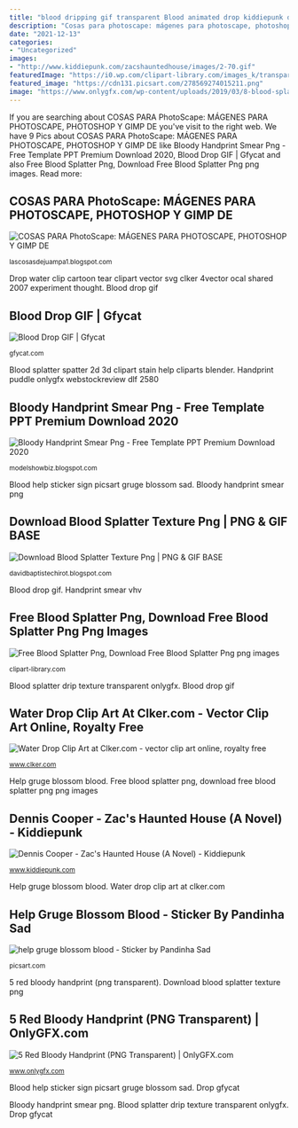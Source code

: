 ```yaml
---
title: "blood dripping gif transparent Blood animated drop kiddiepunk dennis cooper clipart"
description: "Cosas para photoscape: mágenes para photoscape, photoshop y gimp de"
date: "2021-12-13"
categories:
- "Uncategorized"
images:
- "http://www.kiddiepunk.com/zacshauntedhouse/images/2-70.gif"
featuredImage: "https://i0.wp.com/clipart-library.com/images_k/transparent-blood-drip/transparent-blood-drip-23.png"
featured_image: "https://cdn131.picsart.com/278569274015211.png"
image: "https://www.onlygfx.com/wp-content/uploads/2019/03/8-blood-splatter-drip-3.png"
---
```


If you are searching about COSAS PARA PhotoScape: MÁGENES PARA PHOTOSCAPE, PHOTOSHOP Y GIMP DE you've visit to the right web. We have 9 Pics about COSAS PARA PhotoScape: MÁGENES PARA PHOTOSCAPE, PHOTOSHOP Y GIMP DE like Bloody Handprint Smear Png - Free Template PPT Premium Download 2020, Blood Drop GIF | Gfycat and also Free Blood Splatter Png, Download Free Blood Splatter Png png images. Read more:

## COSAS PARA PhotoScape: MÁGENES PARA PHOTOSCAPE, PHOTOSHOP Y GIMP DE

![COSAS PARA PhotoScape: MÁGENES PARA PHOTOSCAPE, PHOTOSHOP Y GIMP DE](http://1.bp.blogspot.com/-vkfdrsOnJ_Y/VMUZlK8w_1I/AAAAAAADD5c/wyG7b1c69D4/s1600/EFECTOS%2B(SANGRE)%2B(93).png "Free blood splatter png, download free blood splatter png png images")

<small>lascosasdejuampa1.blogspot.com</small>

Drop water clip cartoon tear clipart vector svg clker 4vector ocal shared 2007 experiment thought. Blood drop gif

## Blood Drop GIF | Gfycat

![Blood Drop GIF | Gfycat](https://thumbs.gfycat.com/EcstaticBoldKissingbug-size_restricted.gif "Dennis cooper")

<small>gfycat.com</small>

Blood splatter spatter 2d 3d clipart stain help cliparts blender. Handprint puddle onlygfx webstockreview dlf 2580

## Bloody Handprint Smear Png - Free Template PPT Premium Download 2020

![Bloody Handprint Smear Png - Free Template PPT Premium Download 2020](https://i0.wp.com/clipart-library.com/images_k/transparent-blood-drip/transparent-blood-drip-23.png "Download blood splatter texture png")

<small>modelshowbiz.blogspot.com</small>

Blood help sticker sign picsart gruge blossom sad. Bloody handprint smear png

## Download Blood Splatter Texture Png | PNG &amp; GIF BASE

![Download Blood Splatter Texture Png | PNG &amp; GIF BASE](https://www.onlygfx.com/wp-content/uploads/2019/03/8-blood-splatter-drip-3.png "Handprint smear vhv")

<small>davidbaptistechirot.blogspot.com</small>

Blood drop gif. Handprint smear vhv

## Free Blood Splatter Png, Download Free Blood Splatter Png Png Images

![Free Blood Splatter Png, Download Free Blood Splatter Png png images](http://clipart-library.com/images/8c65j9zqi.png "Drop gfycat")

<small>clipart-library.com</small>

Blood splatter drip texture transparent onlygfx. Blood drop gif

## Water Drop Clip Art At Clker.com - Vector Clip Art Online, Royalty Free

![Water Drop Clip Art at Clker.com - vector clip art online, royalty free](https://www.clker.com/cliparts/a/c/e/e/11971226461837926102lagartoflojo_Water_Drop.svg.med.png "Cosas para photoscape: mágenes para photoscape, photoshop y gimp de")

<small>www.clker.com</small>

Help gruge blossom blood. Free blood splatter png, download free blood splatter png png images

## Dennis Cooper - Zac&#039;s Haunted House (A Novel) - Kiddiepunk

![Dennis Cooper - Zac&#039;s Haunted House (A Novel) - Kiddiepunk](http://www.kiddiepunk.com/zacshauntedhouse/images/2-70.gif "Cosas para photoscape: mágenes para photoscape, photoshop y gimp de")

<small>www.kiddiepunk.com</small>

Help gruge blossom blood. Water drop clip art at clker.com

## Help Gruge Blossom Blood - Sticker By Pandinha Sad

![help gruge blossom blood - Sticker by Pandinha Sad](https://cdn131.picsart.com/278569274015211.png "Blood splatter spatter 2d 3d clipart stain help cliparts blender")

<small>picsart.com</small>

5 red bloody handprint (png transparent). Download blood splatter texture png

## 5 Red Bloody Handprint (PNG Transparent) | OnlyGFX.com

![5 Red Bloody Handprint (PNG Transparent) | OnlyGFX.com](https://www.onlygfx.com/wp-content/uploads/2016/11/bloody-handprint-2.png "Water drop clip art at clker.com")

<small>www.onlygfx.com</small>

Blood help sticker sign picsart gruge blossom sad. Drop gfycat

Bloody handprint smear png. Blood splatter drip texture transparent onlygfx. Drop gfycat
